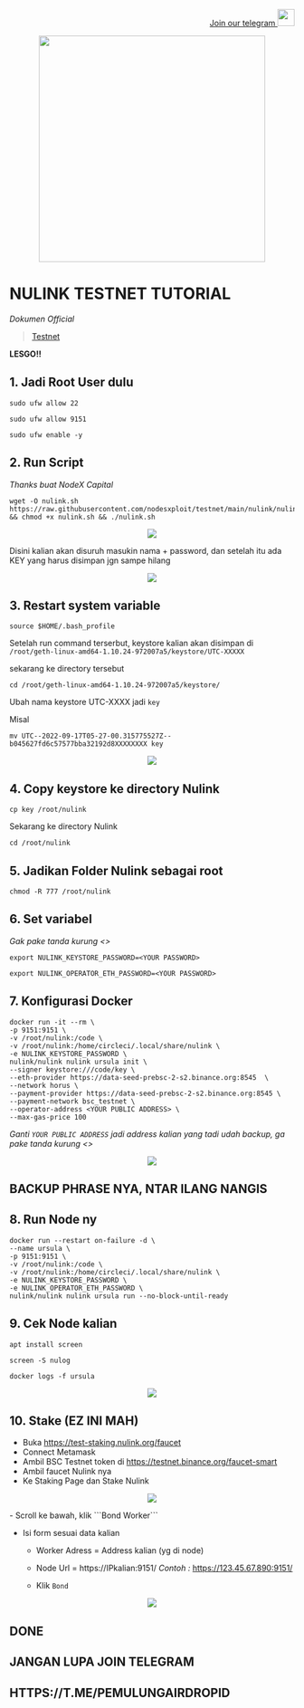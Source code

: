 <p style="font-size:14px" align="right">
<a href="https://t.me/PemulungAirdropID" target="_blank">Join our telegram <img src="https://user-images.githubusercontent.com/72949170/194228482-0f875615-e155-4b12-8716-8111addd6cba.jpg" width="30"/></a>
</p>

<p align="center">
  <img height="400" height="auto" src="https://user-images.githubusercontent.com/72949170/194742001-b870950c-e9d3-48bf-ae0b-5a3942c7ef79.png">
</p>

# NULINK TESTNET TUTORIAL 

*Dokumen Official*
> [Testnet](https://docs.nulink.org/products/testnet)

**LESGO!!**

## 1. Jadi Root User dulu
```
sudo ufw allow 22
```
```
sudo ufw allow 9151
```
```
sudo ufw enable -y
```

## 2. Run Script

*Thanks buat NodeX Capital*
```
wget -O nulink.sh https://raw.githubusercontent.com/nodesxploit/testnet/main/nulink/nulink.sh && chmod +x nulink.sh && ./nulink.sh
```

<p align="center">
  <img height="auto" height="auto" src="https://user-images.githubusercontent.com/72949170/194742377-37ebb105-98ef-4dbf-a415-9bb2c8b5575c.png">
</p>

Disini kalian akan disuruh masukin nama + password, dan setelah itu ada KEY yang harus disimpan jgn sampe hilang

<p align="center">
  <img height="auto" height="auto" src="https://user-images.githubusercontent.com/72949170/194742483-294e09a2-97f8-49eb-a487-d9fd246760a9.png">
</p>

## 3. Restart system variable
```
source $HOME/.bash_profile
```

Setelah run command terserbut, keystore kalian akan disimpan di 
```/root/geth-linux-amd64-1.10.24-972007a5/keystore/UTC-XXXXX```

sekarang ke directory tersebut
```
cd /root/geth-linux-amd64-1.10.24-972007a5/keystore/
```

Ubah nama keystore UTC-XXXX jadi ```key```

Misal
```
mv UTC--2022-09-17T05-27-00.315775527Z--b045627fd6c57577bba32192d8XXXXXXXX key
```

<p align="center">
  <img height="auto" height="auto" src="https://user-images.githubusercontent.com/72949170/194742811-f3378f88-d939-41b8-b8d8-44103d1d5bc5.png">
</p>

## 4. Copy keystore ke directory Nulink
```
cp key /root/nulink
```

Sekarang ke directory Nulink
```
cd /root/nulink
```

## 5. Jadikan Folder Nulink sebagai root 
```
chmod -R 777 /root/nulink
```

## 6. Set variabel
*Gak pake tanda kurung <>*
```
export NULINK_KEYSTORE_PASSWORD=<YOUR PASSWORD>
```
```
export NULINK_OPERATOR_ETH_PASSWORD=<YOUR PASSWORD>
```

## 7. Konfigurasi Docker
```
docker run -it --rm \
-p 9151:9151 \
-v /root/nulink:/code \
-v /root/nulink:/home/circleci/.local/share/nulink \
-e NULINK_KEYSTORE_PASSWORD \
nulink/nulink nulink ursula init \
--signer keystore:///code/key \
--eth-provider https://data-seed-prebsc-2-s2.binance.org:8545  \
--network horus \
--payment-provider https://data-seed-prebsc-2-s2.binance.org:8545 \
--payment-network bsc_testnet \
--operator-address <YOUR PUBLIC ADDRESS> \
--max-gas-price 100
```

*Ganti ```YOUR PUBLIC ADDRESS``` jadi address kalian yang tadi udah backup, ga pake tanda kurung <>*
<p align="center">
  <img height="auto" height="auto" src="https://user-images.githubusercontent.com/72949170/194743231-fe1241ad-c61e-4187-abd8-7d0a3a45c11b.png">
</p>

## BACKUP PHRASE NYA, NTAR ILANG NANGIS

## 8. Run Node ny
```
docker run --restart on-failure -d \
--name ursula \
-p 9151:9151 \
-v /root/nulink:/code \
-v /root/nulink:/home/circleci/.local/share/nulink \
-e NULINK_KEYSTORE_PASSWORD \
-e NULINK_OPERATOR_ETH_PASSWORD \
nulink/nulink nulink ursula run --no-block-until-ready
```

## 9. Cek Node kalian
```
apt install screen
```
```
screen -S nulog
```
```
docker logs -f ursula
```
<p align="center">
  <img height="auto" height="auto" src="https://user-images.githubusercontent.com/72949170/194743457-e12ad1c5-4856-4ac1-9776-d58b090973df.png">
</p>

## 10. Stake (EZ INI MAH)
- Buka https://test-staking.nulink.org/faucet
- Connect Metamask
- Ambil BSC Testnet token di https://testnet.binance.org/faucet-smart
- Ambil faucet Nulink nya
- Ke Staking Page dan Stake Nulink 
<p align="center">
  <img height="auto" height="auto" src="https://user-images.githubusercontent.com/72949170/194743567-07242a21-7b26-4433-8d80-3388e2264c32.png">
</p>
- Scroll ke bawah, klik ```Bond Worker```

- Isi form sesuai data kalian
    
    - Worker Adress = Address kalian (yg di node)
    
    - Node Url = https://IPkalian:9151/ 
      *Contoh :*
      https://123.45.67.890:9151/
    - Klik ```Bond```
<p align="center">
  <img height="auto" height="auto" src="https://user-images.githubusercontent.com/72949170/194743852-3742752b-bad4-4185-abda-abfe14464bc7.png">
</p>

## DONE


## JANGAN LUPA JOIN TELEGRAM
## HTTPS://T.ME/PEMULUNGAIRDROPID
